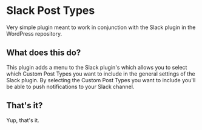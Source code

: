 # Slack Post Types

Very simple plugin meant to work in conjunction with the Slack plugin in the WordPress repository.

## What does this do?
This plugin adds a menu to the Slack plugin's which allows you to select which Custom Post Types you want to include in the general settings of the Slack plugin. By selecting the Custom Post Types you want to include you'll be able to push notifications to your Slack channel.

## That's it?
Yup, that's it. 
